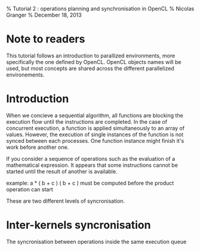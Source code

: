 % Tutorial 2 : operations planning and synchronisation in OpenCL
% Nicolas Granger
% December 18, 2013



Note to readers
===============

This tutorial follows an introduction to parallized environments, more
specifically the one defined by OpenCL. OpenCL objects names will be used, but
most concepts are shared across the different parallelized environements.

Introduction
============

When we concieve a sequential algorithm, all functions are blocking the
execution flow until the instructions are completed.
In the case of concurrent execution, a function is applied
simultaneously to an array of values. However, the execution of single instances
of the function is not synced between each processes. One function instance 
might finish it's work before another one.

If you consider a sequence of operations such as the evaluation of a
mathematical expression. It appears that some instructions cannot be started
until the result of another is available.

  example:
  a * ( b + c )
  ( b + c ) must be computed before the product operation can start

These are two different levels of syncronisation.

Inter-kernels syncronisation
============================

The syncronisation between operations inside the same execution queue
